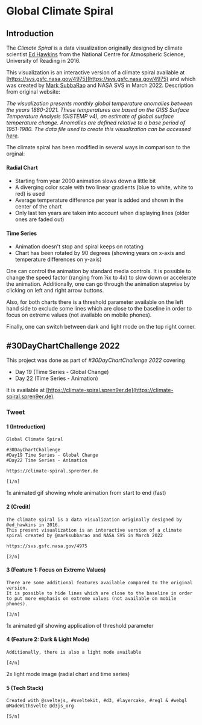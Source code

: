 # Global Climate Spiral

## Introduction

The _Climate Spiral_ is a data visualization originally designed
by climate scientist [Ed Hawkins](https://twitter.com/ed_hawkins)
from the National Centre for Atmospheric Science, University of Reading in 2016.

This visualization is an interactive version of a climate spiral available at [https://svs.gsfc.nasa.gov/4975](https://svs.gsfc.nasa.gov/4975) and which was created by [Mark SubbaRao](https://twitter.com/marksubbarao) and NASA SVS in March 2022. Description from original website:

_The visualization presents monthly global temperature anomalies
between the years 1880-2021. These temperatures are based on the GISS
Surface Temperature Analysis (GISTEMP v4), an estimate of global
surface temperature change. Anomalies are defined relative to a base
period of 1951-1980. The data file used to create this visualization
can be accessed [here](https://data.giss.nasa.gov/gistemp/tabledata_v4/GLB.Ts+dSST.csv)._

The climate spiral has been modified in several ways in comparison to the orginal:

#### Radial Chart

- Starting from year 2000 animation slows down a little bit
- A diverging color scale with two linear gradients (blue to white, white to red) is used
- Average temperature difference per year is added and shown in the center of the chart
- Only last ten years are taken into account when displaying lines (older ones are faded out)

#### Time Series

- Animation doesn't stop and spiral keeps on rotating
- Chart has been rotated by 90 degrees (showing years on x-axis and temperature differences on y-axis)

One can control the animation by standard media controls. It is possible to change the speed factor (ranging from ¼x to 4x) to slow down or accelerate the animation. Additionally, one can go through the animation stepwise by clicking on left and right arrow buttons.

Also, for both charts there is a threshold parameter available on the left hand side to exclude some lines which are close to the baseline in order to focus on extreme values (not available on mobile phones).

Finally, one can switch between dark and light mode on the top right corner.

## #30DayChartChallenge 2022

This project was done as part of _#30DayChartChallenge 2022_ covering

- Day 19 (Time Series - Global Change)
- Day 22 (Time Series - Animation)

It is available at [https://climate-spiral.spren9er.de](https://climate-spiral.spren9er.de).

### Tweet

#### 1 (Introduction)

```
Global Climate Spiral

#30DayChartChallenge
#Day19 Time Series - Global Change
#Day22 Time Series - Animation

https://climate-spiral.spren9er.de

[1/n]
```

1x animated gif showing whole animation from start to end (fast)

#### 2 (Credit)

```
The climate spiral is a data visualization originally designed by @ed_hawkins in 2016.
This present visualization is an interactive version of a climate spiral created by @marksubbarao and NASA SVS in March 2022

https://svs.gsfc.nasa.gov/4975

[2/n]
```

#### 3 (Feature 1: Focus on Extreme Values)

```
There are some additional features available compared to the original version.
It is possible to hide lines which are close to the baseline in order to put more emphasis on extreme values (not available on mobile phones).

[3/n]
```

1x animated gif showing application of threshold parameter

#### 4 (Feature 2: Dark & Light Mode)

```
Additionally, there is also a light mode available

[4/n]
```

2x light mode image (radial chart and time series)

#### 5 (Tech Stack)

```
Created with @sveltejs, #sveltekit, #d3, #layercake, #regl & #webgl
@MadeWithSvelte @d3js_org

[5/n]
```